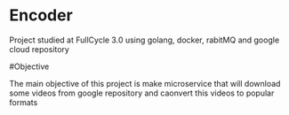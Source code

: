 # Encoder
Project studied at FullCycle 3.0 using golang, docker, rabitMQ and google cloud repository

#Objective

The main objective of this project is make microservice that will download some videos from 
google repository and caonvert this videos to popular formats
